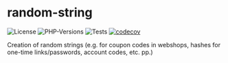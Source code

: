 # random-string

![License](https://img.shields.io/github/license/KevinHemker/random-string)
![PHP-Versions](https://img.shields.io/badge/PHP-8.0%20--%208.2-blue)
![Tests](https://img.shields.io/github/actions/workflow/status/KevinHemker/random-string/testing.yml?branch=develop&label=tests)
[![codecov](https://codecov.io/github/KevinHemker/random-string/branch/develop/graph/badge.svg?token=XAI5WPQFHH)](https://codecov.io/github/KevinHemker/random-string)

Creation of random strings (e.g. for coupon codes in webshops, hashes for one-time links/passwords, account codes, etc. pp.)
